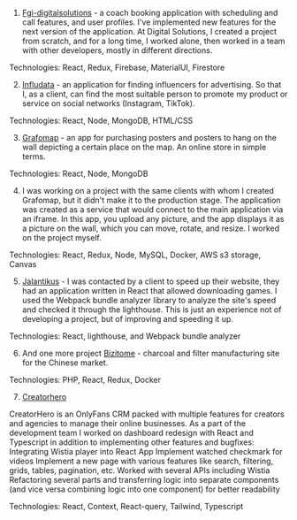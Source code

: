 1) [Fgi-digitalsolutions](https://fgi-digitalsolutions.de) - a coach booking application with scheduling and call features, and user profiles. I've implemented new features for the next version of the application. At Digital Solutions, I created a project from scratch, and for a long time, I worked alone, then worked in a team with other developers, mostly in different directions.

Technologies: React, Redux, Firebase, MaterialUI, Firestore


2) [Infludata](https://app.infludata.com) - an application for finding influencers for advertising. So that I, as a client, can find the most suitable person to promote my product or service on social networks (Instagram, TikTok).

Technologies: React, Node, MongoDB, HTML/CSS


3) [Grafomap](https://www.grafomap.com) - an app for purchasing posters and posters to hang on the wall depicting a certain place on the map. An online store in simple terms.

Technologies: React, Node, MongoDB


4) I was working on a project with the same clients with whom I created Grafomap, but it didn't make it to the production stage. The application was created as a service that would connect to the main application via an iframe. In this app, you upload any picture, and the app displays it as a picture on the wall, which you can move, rotate, and resize. I worked on the project myself.

Technologies: React, Redux, Node, MySQL, Docker, AWS s3 storage, Canvas


5) [Jalantikus](https://jalantikus.com) - I was contacted by a client to speed up their website, they had an application written in React that allowed downloading games. I used the Webpack bundle analyzer library to analyze the site's speed and checked it through the lighthouse. This is just an experience not of developing a project, but of improving and speeding it up.

Technologies: React, lighthouse, and Webpack bundle analyzer


6) And one more project [Bizitome](http://www.bizitome.com) - charcoal and filter manufacturing site for the Chinese market.

Technologies: PHP, React, Redux, Docker


7) [Creatorhero](https://www.creatorhero.com/)

CreatorHero is an OnlyFans CRM packed with multiple features for creators and agencies to manage their online businesses.
As a part of the development team I worked on dashboard redesign with React and Typescript in addition to implementing other features and bugfixes:
Integrating Wistia player into React App
Implement watched checkmark for videos
Implement a new page with various features like search, filtering, grids, tables, pagination, etc.
Worked with several APIs including Wistia
Refactoring several parts and transferring logic into separate components (and vice versa combining logic into one component) for better readability

Technologies: React, Context, React-query, Tailwind, Typescript

<!---
kostyaaaaa/kostyaaaaa is a ✨ special ✨ repository because its `README.md` (this file) appears on your GitHub profile.
You can click the Preview link to take a look at your changes.
--->
